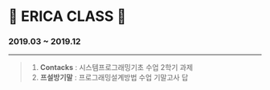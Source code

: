 # 🚀 ERICA CLASS 🚀

### 2019.03 ~ 2019.12
---
> 1. **Contacks** : 시스템프로그래밍기초 수업 2학기 과제  
> 2. **프설방기말** : 프로그래밍설계방법 수업 기말고사 답  
